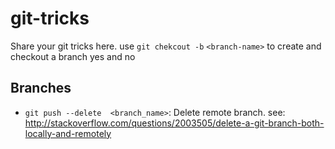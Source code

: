 # git-tricks
Share your git tricks here.
use `git chekcout -b`
`<branch-name>` to create and checkout a branch
yes and no

## Branches
- `git push --delete  <branch_name>`: Delete remote branch.  see: http://stackoverflow.com/questions/2003505/delete-a-git-branch-both-locally-and-remotely
